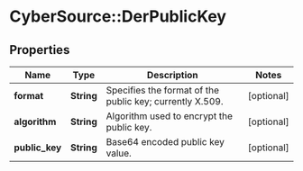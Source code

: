 # CyberSource::DerPublicKey

## Properties
Name | Type | Description | Notes
------------ | ------------- | ------------- | -------------
**format** | **String** | Specifies the format of the public key; currently X.509. | [optional] 
**algorithm** | **String** | Algorithm used to encrypt the public key. | [optional] 
**public_key** | **String** | Base64 encoded public key value. | [optional] 


